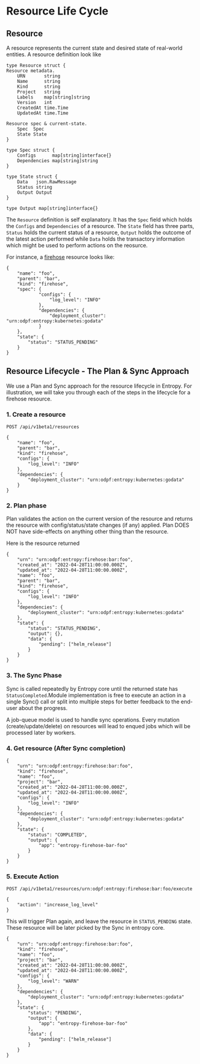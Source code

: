 # Resource Life Cycle

## Resource

A resource represents the current state and desired state of real-world entities. A resource definition look like 

```
type Resource struct {
Resource metadata.
    URN       string
    Name      string
    Kind      string
    Project   string 
    Labels    map[string]string      
    Version   int                   
    CreatedAt time.Time             
    UpdatedAt time.Time             

Resource spec & current-state.
    Spec  Spec 
    State State
}

type Spec struct {
    Configs      map[string]interface{}
    Dependencies map[string]string
}

type State struct {
    Data   json.RawMessage
    Status string
    Output Output
}

type Output map[string]interface{}
```

The `Resource` definition is self explanatory. It has the `Spec` field which holds the `Configs` and `Dependencies` of a resource. The `State` field has three parts, `Status` holds the current status of a resource, `Output` holds the outcome of the latest action performed while `Data` holds the transactory information which might be used to perform actions on the reosurce.

For instance, a [firehose](https://github.com/odpf/firehose) resource looks like:

```
{
    "name": "foo",
    "parent": "bar",
    "kind": "firehose",
    "spec": {
            "configs": {
                "log_level": "INFO"
            },
            "dependencies": {
                "deployment_cluster": "urn:odpf:entropy:kubernetes:godata"
            }
    },
    "state": {
        "status": "STATUS_PENDING"
    }
}
```

## Resource Lifecycle - The Plan & Sync Approach

We use a Plan and Sync approach for the resource lifecycle in Entropy. For illustration, we will take you through each of the steps in the lifecycle for a firehose resource.

### 1. Create a resource

```
POST /api/v1beta1/resources

{
    "name": "foo",
    "parent": "bar",
    "kind": "firehose",
    "configs": {
        "log_level": "INFO"
    },
    "dependencies": {
        "deployment_cluster": "urn:odpf:entropy:kubernetes:godata"
    }
}
```

### 2. Plan phase

Plan validates the action on the current version of the resource and returns the resource with config/status/state changes (if any) applied. Plan DOES NOT have side-effects on anything other thing than the resource.

Here is the resource returned 

```
{
    "urn": "urn:odpf:entropy:firehose:bar:foo",
    "created_at": "2022-04-28T11:00:00.000Z",
    "updated_at": "2022-04-28T11:00:00.000Z",
    "name": "foo",
    "parent": "bar",
    "kind": "firehose",
    "configs": {
        "log_level": "INFO"
    },
    "dependencies": {
        "deployment_cluster": "urn:odpf:entropy:kubernetes:godata"
    },
    "state": {
        "status": "STATUS_PENDING",
        "output": {},
        "data": {
            "pending": ["helm_release"]
        }
    }
}
```

### 3. The Sync Phase

Sync is called repeatedly by Entropy core until the returned state has `StatusCompleted`.Module implementation is free to execute an action in a single Sync() call or split into multiple steps for better feedback to the end-user about the progress.

A job-queue model is used to handle sync operations. Every mutation (create/update/delete) on resources will lead to enqued jobs which will be processed later by workers.

### 4. Get resource (After Sync completion)

```
{
    "urn": "urn:odpf:entropy:firehose:bar:foo",
    "kind": "firehose",
    "name": "foo",
    "project": "bar",
    "created_at": "2022-04-28T11:00:00.000Z",
    "updated_at": "2022-04-28T11:00:00.000Z",
    "configs": {
        "log_level": "INFO"
    },
    "dependencies": {
        "deployment_cluster": "urn:odpf:entropy:kubernetes:godata"
    },
    "state": {
        "status": "COMPLETED",
        "output": {
            "app": "entropy-firehose-bar-foo"
        }
    }
}
```

### 5. Execute Action

```
POST /api/v1beta1/resources/urn:odpf:entropy:firehose:bar:foo/execute

{
    "action": "increase_log_level"
}
```

This will trigger Plan again, and leave the resource in `STATUS_PENDING` state. These resource will be later picked by the Sync in entropy core.

```
{
    "urn": "urn:odpf:entropy:firehose:bar:foo",
    "kind": "firehose",
    "name": "foo",
    "project": "bar",
    "created_at": "2022-04-28T11:00:00.000Z",
    "updated_at": "2022-04-28T11:00:00.000Z",
    "configs": {
        "log_level": "WARN"
    },
    "dependencies": {
        "deployment_cluster": "urn:odpf:entropy:kubernetes:godata"
    },
    "state": {
        "status": "PENDING",
        "output": {
            "app": "entropy-firehose-bar-foo"
        },
        "data": {
            "pending": ["helm_release"]
        }
    }
}
```